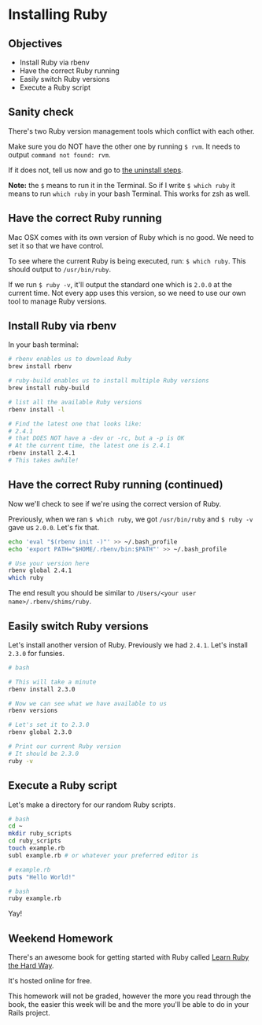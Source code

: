 # Installing Ruby

## Objectives

* Install Ruby via rbenv
* Have the correct Ruby running
* Easily switch Ruby versions
* Execute a Ruby script

## Sanity check

There's two Ruby version management tools which conflict with each other.

Make sure you do NOT have the other one by running `$ rvm`. It needs to output `command not found: rvm`.

If it does not, tell us now and go to [the uninstall steps](https://richonrails.com/articles/uninstalling-rvm).

**Note:** the `$` means to run it in the Terminal. So if I write `$ which ruby` it means to run `which ruby` in your bash Terminal. This works for zsh as well.


## Have the correct Ruby running

Mac OSX comes with its own version of Ruby which is no good. We need to set it so that we have control.

To see where the current Ruby is being executed, run: `$ which ruby`. This should output to `/usr/bin/ruby`.

If we run `$ ruby -v`, it'll output the standard one which is `2.0.0` at the current time. Not every app uses this version, so we need to use our own tool to manage Ruby versions.


## Install Ruby via rbenv

In your bash terminal:

```bash
# rbenv enables us to download Ruby
brew install rbenv

# ruby-build enables us to install multiple Ruby versions
brew install ruby-build

# list all the available Ruby versions
rbenv install -l

# Find the latest one that looks like:
# 2.4.1
# that DOES NOT have a -dev or -rc, but a -p is OK
# At the current time, the latest one is 2.4.1
rbenv install 2.4.1
# This takes awhile!
```


## Have the correct Ruby running (continued)

Now we'll check to see if we're using the correct version of Ruby.

Previously, when we ran `$ which ruby`, we got `/usr/bin/ruby` and `$ ruby -v` gave us `2.0.0`. Let's fix that.

```bash
echo 'eval "$(rbenv init -)"' >> ~/.bash_profile
echo 'export PATH="$HOME/.rbenv/bin:$PATH"' >> ~/.bash_profile

# Use your version here
rbenv global 2.4.1
which ruby
```

The end result you should be similar to `/Users/<your user name>/.rbenv/shims/ruby`.


## Easily switch Ruby versions

Let's install another version of Ruby. Previously we had `2.4.1`. Let's install `2.3.0` for funsies.

```bash
# bash

# This will take a minute
rbenv install 2.3.0

# Now we can see what we have available to us
rbenv versions

# Let's set it to 2.3.0
rbenv global 2.3.0

# Print our current Ruby version
# It should be 2.3.0
ruby -v
```


## Execute a Ruby script

Let's make a directory for our random Ruby scripts.

```bash
# bash
cd ~
mkdir ruby_scripts
cd ruby_scripts
touch example.rb
subl example.rb	# or whatever your preferred editor is
```

```ruby
# example.rb
puts "Hello World!"
```

```bash
# bash
ruby example.rb
```

Yay!


## Weekend Homework

There's an awesome book for getting started with Ruby called [Learn Ruby the Hard Way](https://learnrubythehardway.org/book/).

It's hosted online for free.

This homework will not be graded, however the more you read through the book, the easier this week will be and the more you'll be able to do in your Rails project.

